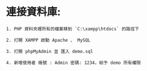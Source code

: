 #  連接資料庫:

    1. PHP 資料夾裡所有的檔案移到 `C:\xampp\htdocs` 的路徑下
    
    2. 打開 XAMPP 啟動 Apache 、 MySQL

    3. 打開 phpMyAdmin 並 匯入 demo.sql

    4. 新增使用者 帳號 : Admin 密碼: 1234，給予 demo 所有權限